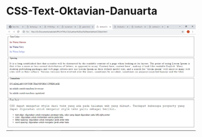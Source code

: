 # CSS-Text-Oktavian-Danuarta
![alt text](https://github.com/Danuoke/CSS-Text-Oktavian-Danuarta/blob/master/Screenshot%20(20).png)
